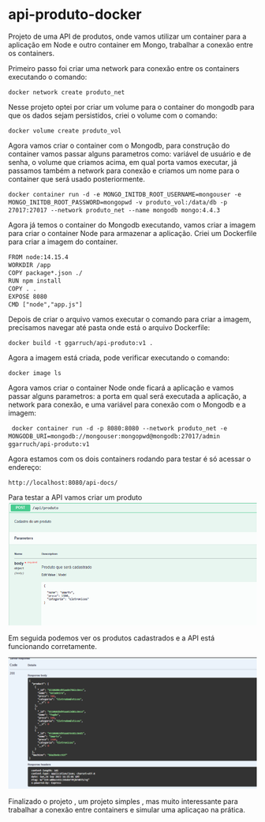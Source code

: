 # api-produto-docker
Projeto de uma API de produtos, onde vamos utilizar um container para a aplicação em Node e outro container em Mongo, trabalhar a conexão entre os containers.

Primeiro passo foi criar uma network para conexão entre os containers executando o comando:
```
docker network create produto_net
```
Nesse projeto optei por criar um volume para o container do mongodb para que os dados sejam persistidos, criei o volume com o comando:
```
docker volume create produto_vol
```
Agora vamos criar o container com o Mongodb, para construção do container vamos passar alguns parametros como: variável de usuário e de senha, o volume que criamos acima, em qual porta vamos executar, já passamos também a network para conexão e criamos um nome para o container que será usado posteriormente.
```
docker container run -d -e MONGO_INITDB_ROOT_USERNAME=mongouser -e MONGO_INITDB_ROOT_PASSWORD=mongopwd -v produto_vol:/data/db -p 27017:27017 --network produto_net --name mongodb mongo:4.4.3
```
Agora já temos o container do Mongodb executando, vamos criar a imagem para criar o container Node para armazenar a aplicação.
Criei um Dockerfile para criar a imagem do container.
```
FROM node:14.15.4
WORKDIR /app
COPY package*.json ./
RUN npm install
COPY . .
EXPOSE 8080
CMD ["node","app.js"]
```
Depois de criar o arquivo vamos executar o comando para criar a imagem, precisamos navegar até  pasta onde está o arquivo Dockerfile:
```
docker build -t ggarruch/api-produto:v1 .
```
Agora a imagem está criada, pode verificar executando o comando:
```
docker image ls
```
Agora vamos criar o container Node onde ficará a aplicação e vamos passar alguns parametros: a porta em qual será executada a aplicação, a network para conexão, e uma variável para conexão com o Mongodb e a imagem:
```
 docker container run -d -p 8080:8080 --network produto_net -e MONGODB_URI=mongodb://mongouser:mongopwd@mongodb:27017/admin ggarruch/api-produto:v1
```
Agora estamos com os dois containers rodando para testar é só acessar o endereço:
```
http://localhost:8080/api-docs/
```
Para testar a API vamos criar um produto
![alt text](https://github.com/DevGiovaniMarques/api-produto-docker/blob/4834f02bdb272bd0bdcac3953f0aea87cc9f37f1/2023-09-24%2014_02_16-Swagger%20UI%20e%20mais%2015%20p%C3%A1ginas%20-%20Pessoa%201%20%E2%80%94%20Microsoft%E2%80%8B%20Edge.png)

Em seguida podemos ver os produtos cadastrados e a API está funcionando corretamente.

![alt text](https://github.com/DevGiovaniMarques/api-produto-docker/blob/4834f02bdb272bd0bdcac3953f0aea87cc9f37f1/2023-09-24%2014_03_01-Swagger%20UI%20e%20mais%2015%20p%C3%A1ginas%20-%20Pessoa%201%20%E2%80%94%20Microsoft%E2%80%8B%20Edge.png)

Finalizado o projeto , um projeto simples , mas muito interessante para trabalhar a conexão entre containers e simular uma aplicaçao na prática.
